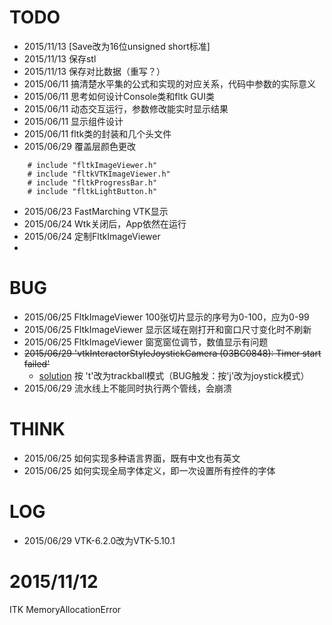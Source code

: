 

# TODO

* 2015/11/13 [Save改为16位unsigned short标准]
* 2015/11/13 保存stl
* 2015/11/13 保存对比数据（重写？）
* 2015/06/11 搞清楚水平集的公式和实现的对应关系，代码中参数的实际意义
* 2015/06/11 思考如何设计Console类和fltk GUI类
* 2015/06/11 动态交互运行，参数修改能实时显示结果
* 2015/06/11 显示组件设计
* 2015/06/11 fltk类的封装和几个头文件
* 2015/06/29 覆盖层颜色更改

```
	# include "fltkImageViewer.h"
	# include "fltkVTKImageViewer.h"
	# include "fltkProgressBar.h"
	# include "fltkLightButton.h"
```

* 2015/06/23 FastMarching VTK显示
* 2015/06/24 Wtk关闭后，App依然在运行
* 2015/06/24 定制FltkImageViewer
*

# BUG

* 2015/06/25 FltkImageViewer 100张切片显示的序号为0-100，应为0-99
* 2015/06/25 FltkImageViewer 显示区域在刚打开和窗口尺寸变化时不刷新
* 2015/06/25 FltkImageViewer 窗宽窗位调节，数值显示有问题
* ~~2015/06/29 'vtkInteractorStyleJoystickCamera (03BC0848): Timer start failed'~~
  - [solution](http://vtkusers.public.kitware.narkive.com/VqcizA2w/tcl-linux-problem) 按 't'改为trackball模式（BUG触发：按'j'改为joystick模式）
* 2015/06/29 流水线上不能同时执行两个管线，会崩溃

# THINK

* 2015/06/25 如何实现多种语言界面，既有中文也有英文
* 2015/06/25 如何实现全局字体定义，即一次设置所有控件的字体


# LOG

* 2015/06/29 VTK-6.2.0改为VTK-5.10.1


# 2015/11/12
ITK MemoryAllocationError
